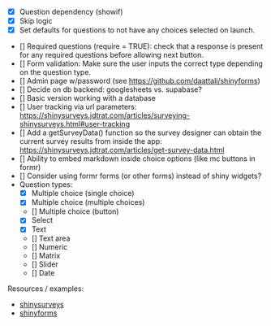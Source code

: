 - [x] Question dependency (showif)
- [x] Skip logic
- [x] Set defaults for questions to not have any choices selected on launch.
- [] Required questions (require = TRUE): check that a response is present for any required questions before allowing next button.
- [] Form validation: Make sure the user inputs the correct type depending on the question type.
- [] Admin page w/password (see https://github.com/daattali/shinyforms)
- [] Decide on db backend: googlesheets vs. supabase?
- [] Basic version working with a database
- [] User tracking via url parameters: https://shinysurveys.jdtrat.com/articles/surveying-shinysurveys.html#user-tracking
- [] Add a getSurveyData() function so the survey designer can obtain the current survey results from inside the app: https://shinysurveys.jdtrat.com/articles/get-survey-data.html
- [] Ability to embed markdown inside choice options (like mc buttons in formr)
- [] Consider using formr forms (or other forms) instead of shiny widgets?
- Question types:
  - [x] Multiple choice (single choice)
  - [x] Multiple choice (multiple choices)
  - [] Multiple choice (button)
  - [x] Select
  - [x] Text
  - [] Text area
  - [] Numeric
  - [] Matrix
  - [] Slider
  - [] Date


Resources / examples:

- [shinysurveys](https://github.com/jdtrat/shinysurveys)
- [shinyforms](https://github.com/daattali/shinyforms)